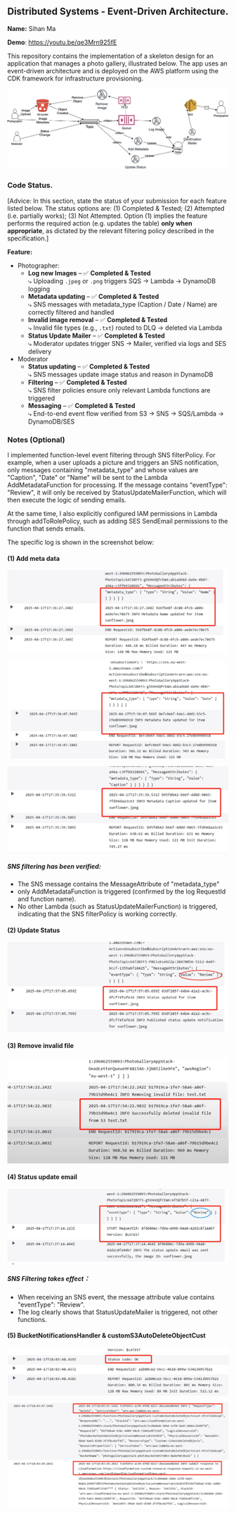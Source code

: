 ## Distributed Systems - Event-Driven Architecture.

__Name:__ Sihan Ma

__Demo__: https://youtu.be/qe3Mrn925fE 

This repository contains the implementation of a skeleton design for an application that manages a photo gallery, illustrated below. The app uses an event-driven architecture and is deployed on the AWS platform using the CDK framework for infrastructure provisioning.

<img src="./images/arch.jpg" style="zoom:67%;" />

### Code Status.

[Advice: In this section, state the status of your submission for each feature listed below. The status options are: (1) Completed & Tested; (2) Attempted (i.e. partially works); (3) Not Attempted. Option (1) implies the feature performs the required action (e.g. updates the table) __only when appropriate__, as dictated by the relevant filtering policy described in the specification.]

__Feature:__
+ Photographer:
  + **Log new Images** – ✅ **Completed & Tested**<br>
     ⤷ Uploading `.jpeg` or `.png` triggers SQS → Lambda → DynamoDB logging
  + **Metadata updating** – ✅ **Completed & Tested**<br>
     ⤷ SNS messages with metadata_type (Caption / Date / Name) are correctly filtered and handled
  + **Invalid image removal** – ✅ **Completed & Tested**<br>
     ⤷ Invalid file types (e.g., `.txt`) routed to DLQ → deleted via Lambda
  + **Status Update Mailer** – ✅ **Completed & Tested**<br>
     ⤷ Moderator updates trigger SNS → Mailer, verified via logs and SES delivery
+ Moderator
  + **Status updating** – ✅ **Completed & Tested**<br>
     ⤷ SNS messages update image status and reason in DynamoDB
  + **Filtering** – ✅ **Completed & Tested**<br>
     ⤷ SNS filter policies ensure only relevant Lambda functions are triggered
  + **Messaging** – ✅ **Completed & Tested**<br>
     ⤷ End-to-end event flow verified from S3 → SNS → SQS/Lambda → DynamoDB/SES

### Notes (Optional)

I implemented function-level event filtering through SNS filterPolicy. For example, when a user uploads a picture and triggers an SNS notification, only messages containing "metadata_type" and whose values are "Caption", "Date" or "Name" will be sent to the Lambda AddMetadataFunction for processing. If the message contains "eventType": "Review", it will only be received by StatusUpdateMailerFunction, which will then execute the logic of sending emails.

At the same time, I also explicitly configured IAM permissions in Lambda through addToRolePolicy, such as adding SES SendEmail permissions to the function that sends emails.

The specific log is shown in the screenshot below:

#### (1) Add meta data

![](./images/1.png)

![](./images/2.png)

![](./images/3.png)

##### SNS filtering has been verified:

- The SNS message contains the MessageAttribute of "metadata_type"
- only AddMetadataFunction is triggered (confirmed by the log RequestId and function name).
- No other Lambda (such as StatusUpdateMailerFunction) is triggered, indicating that the SNS filterPolicy is working correctly.

#### (2) Update Status

![](./images/7.png)

#### (3) Remove invalid file

![](./images/8.png)

#### (4) Status update email

![](./images/4.png)

##### SNS Filtering takes effect：

- When receiving an SNS event, the message attribute value contains "eventType": "Review".
- The log clearly shows that StatusUpdateMailer is triggered, not other functions.

#### (5) BucketNotificationsHandler & customS3AutoDeleteObjectCust

![](./images/5.png)

![](./images/6.png)
